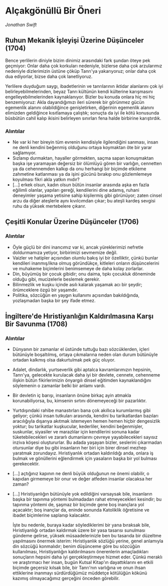 # Alçakgönüllü Bir Öneri

*Jonathan Swift*

## Ruhun Mekanik İşleyişi Üzerine Düşünceler (1704)

Bence yerlilerin diniyle bizim dinimiz arasındaki fark şundan öteye pek
geçmiyor: Onlar daha çok korkuları nedeniyle, bizlerse daha çok arzularımız
nedeniyle dizlerimizin üstüne çöküp Tanrı'ya yakarıyoruz; onlar daha çok dua
ediyorlar, bizse daha çok lanetliyoruz.

Yerlilere duyduğum saygı, ibadetlerinin ve tanrılarının iktidar alanlarını çok
iyi belirleyebilmelerinden, beyaz Tanrı kültünün kendi külterine karışmasını
engelleyebilmelerinden kaynaklanıyor. Bizler bu konuda onlara hiç mi hiç
benzemiyoruz: Akla dayandığımızı ileri sürerek bir görünmez gücün egemenlik
alanını olabildiğince genişletirken, diğerinin egemenlik alanını elimizden
geldiğince kısıtlamaya çalıştık; sonuçta da iyi ile kötü konusunda büsbütün
cahil kalıp ikisini belirleyen sınırları fena halde birbirine karıştırdık.

### Alıntılar

* Ne var ki her bireyin tüm evrenin kendisiyle ilgilendiğini sanması, insan ne
  denli kendini beğenmiş olduğunu ortaya koymaktan öte bir yarar sağlamıyor.
* Sızlanıp durmaktan, hayaller görmekten, saçma sapan konuşmaktan başka işe
  yaramayan değersiz bir ölümlüyü gören bir varlığın, cennetten ya da
  cehennemden kalkıp da onu herhangi bir biçimde etkileme zahmetine katlanması
  ya da işini gücünü bırakıp onu gözlemlemeye koyulması fikri akla yatkın mıdır?
* [...] erkek olsun, kadın olsun bütün insanlar arasında aşka en fazla eğilimli
  olanlar, yapıları gereği, kendilerini dine adamış, ruhani deneyimler yaşama
  yetisine sahip kişilermiş gibi görünüyor; zaten cinsel arzu da diğer ateşlerle
  aynı kıvılcımdan çıkar; bu ateşli kardeş sevgisi ruhu da yüksek mertebelere
  çıkarır.

## Çeşitli Konular Üzerine Düşünceler (1706)

### Alıntılar

* Öyle güçlü bir dini inancımız var ki, ancak yüreklerimizi nefretle
  doldurmamıza yetiyor, birbirimizi sevmemize değil.
* Vaizler ve hatipler açısından olumlu bakış iyi bir özelliktir, çünkü bunlar
  kendileri inanmış/ikna olmuş göründükçe, kitleleri onların düşüncelerini ve
  muhakeme biçimlerini benimsemeye de daha kolay zorlarlar.
* Din, büyümüş bir çocuk gibidir; onu daima, tıpkı çocukluk döneminde olduğu
  gibi, mucizelerle beslemek gerekir.
* Bilinmezlik ve kuşku içinde asılı kalarak yaşamak acı bir şeydir; örümceklere
  özgü bir yaşamdır.
* Politika, sözcüğün en yaygın kullanımı açısından bakıldığında, yozlaşmadan
  başka bir şey ifade etmez.

## İngiltere'de Hıristiyanlığın Kaldırılmasına Karşı Bir Savunma (1708)

### Alıntılar

* Dünyanın bir zamanlar el üstünde tuttuğu bazı sözcüklerden, içleri bütünüyle
  boşaltılmış, ortaya çıkmalarına neden olan durum bütünüyle ortadan kalkmış
  olsa dakurtulmak pek güç oluyor.
* Adalet, dindarlık, yurtseverlik gibi aptalca kavramlarımızın hepsinin,
  Tanrı'ya, gelecekte kurulacak daha iyi bir devlete, cennete, cehenneme ilişkin
  bütün fikirlerimizin önyargılı dinsel eğitimden kaynaklandığını söylemenin o
  zamanlar belki bir anlamı vardı.
* Bir devletin iç barışı, insanların önüne birkaç ayin atmakla korunabiliyorsa,
  bu, kimsenin sırtını dönemeyeceği bir pazarlıktır.
* Yurtdışındaki rahibe manastırları bana çok akıllıca kurumlarmış gibi geliyor;
  çünkü insan tutkuları arasında, kendini bu tarikatlardan bazıları aracılığıyla
  dışarıya akıtmak istemeyen hemen hemen hiçbir dengesizlik yoktur; bu
  tarikatlar kuşkucular, kederliler, kendini beğenmişler, suskunlar, siyasiler
  ve marazlılar için kendilerini sonuna kadar tüketebilecekleri ve zararlı
  dumanlarını çevreye yayabilecekleri sayısız inziva köşesi oluştururlar. Bu
  adada yaşayan bizler, seslerini çıkarmadan otursunlar diye bu gibi insanların
  her biri için birer dinsel mezhep yaratmak zorundayız. Hıristiyanlık ortadan
  kaldırıldığı anda, onlara iş bulmak ve gönüllerini eğlendirmek için yasaların
  başka bir yol bulması gerekecektir.
* [...] açtığınız kapının ne denli büyük olduğunun ne önemi olabilir, o kapıdan
  girmemeye bir onur ve değer atfeden insanlar olacaksa her zaman?
* [...] Hıristiyanlığın bütünüyle yok edildiğini varsaysak bile, insanların
  başka bir tapınma yöntemi bulmadadan rahat etmeyecekleri kesindir; bu tapınma
  yöntemi de, şaşmaz bir biçimde gene boş inançlara yol açacaktır; boş inançlar
  da, eninde sonunda Katoliklik öğretisine ve ibadet biçimlerine saplanıp
  kalacaktır.

  İşte bu nedenle, buraya kadar söylediklerimi bir yana bıraksak bile,
  Hıristiyanlığı ortadan kaldırmak üzere bir yasa tasarısı sunulması gündeme
  gelirse, yüksek müsaadelerinizle ben bu tasarıda bir düzeltme yapılmasını
  önermek isterim: Hıristiyanlık sözlüğü yerine, genel anlamıyla din sözcüğü
  konmalıdır; benim düşünceme göre bu sözcüğün kullanılması, Hıristiyanlığın
  kaldırılmasını önerenlerin amaçladıkları sonuçların hepsini daha iyi
  gerçekleştirmeye hizmet eder. Çünkü meraklı ve araştırmacı her insan, bugün
  Kutsal Kitap'ın dayattıklarını en etkili biçimde geçersiz kılsak bile, bir
  Tanrı'nın varlığına ve onun ihsan ettiklerine inanmayı sürdürdüğümüz müddetçe
  kötülüğün kökünü kazımış olmayacağımız gerçeğini önceden görebilir.
